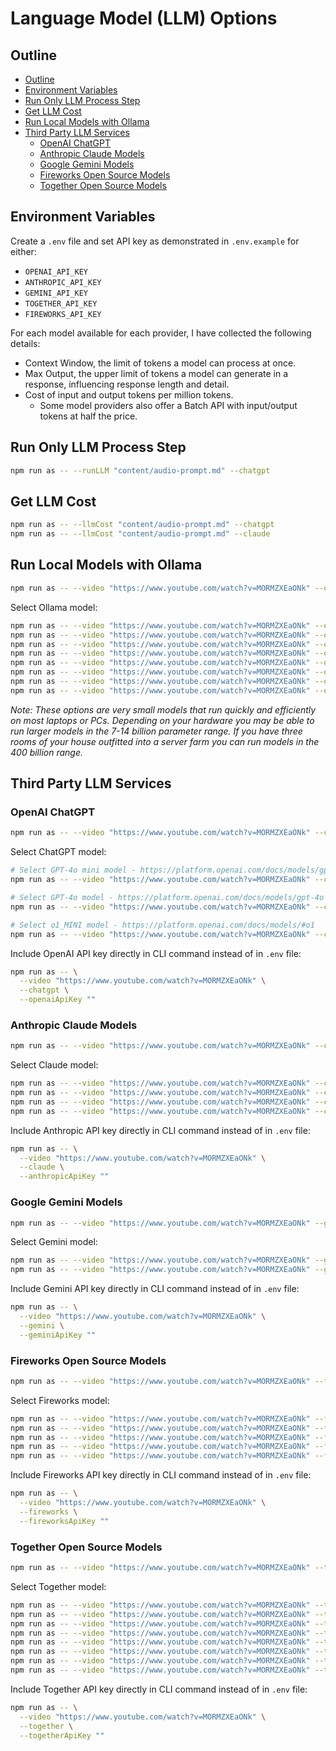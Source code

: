 # Language Model (LLM) Options

## Outline

- [Outline](#outline)
- [Environment Variables](#environment-variables)
- [Run Only LLM Process Step](#run-only-llm-process-step)
- [Get LLM Cost](#get-llm-cost)
- [Run Local Models with Ollama](#run-local-models-with-ollama)
- [Third Party LLM Services](#third-party-llm-services)
  - [OpenAI ChatGPT](#openai-chatgpt)
  - [Anthropic Claude Models](#anthropic-claude-models)
  - [Google Gemini Models](#google-gemini-models)
  - [Fireworks Open Source Models](#fireworks-open-source-models)
  - [Together Open Source Models](#together-open-source-models)

## Environment Variables

Create a `.env` file and set API key as demonstrated in `.env.example` for either:

- `OPENAI_API_KEY`
- `ANTHROPIC_API_KEY`
- `GEMINI_API_KEY`
- `TOGETHER_API_KEY`
- `FIREWORKS_API_KEY`

For each model available for each provider, I have collected the following details:

- Context Window, the limit of tokens a model can process at once.
- Max Output, the upper limit of tokens a model can generate in a response, influencing response length and detail.
- Cost of input and output tokens per million tokens.
  - Some model providers also offer a Batch API with input/output tokens at half the price.

## Run Only LLM Process Step

```bash
npm run as -- --runLLM "content/audio-prompt.md" --chatgpt
```

## Get LLM Cost

```bash
npm run as -- --llmCost "content/audio-prompt.md" --chatgpt
npm run as -- --llmCost "content/audio-prompt.md" --claude
```

## Run Local Models with Ollama

```bash
npm run as -- --video "https://www.youtube.com/watch?v=MORMZXEaONk" --ollama
```

Select Ollama model:

```bash
npm run as -- --video "https://www.youtube.com/watch?v=MORMZXEaONk" --ollama deepseek-r1:1.5b
npm run as -- --video "https://www.youtube.com/watch?v=MORMZXEaONk" --ollama qwen2.5:0.5b
npm run as -- --video "https://www.youtube.com/watch?v=MORMZXEaONk" --ollama qwen2.5:1.5b
npm run as -- --video "https://www.youtube.com/watch?v=MORMZXEaONk" --ollama qwen2.5:3b
npm run as -- --video "https://www.youtube.com/watch?v=MORMZXEaONk" --ollama llama3.2:1b
npm run as -- --video "https://www.youtube.com/watch?v=MORMZXEaONk" --ollama llama3.2:3b
npm run as -- --video "https://www.youtube.com/watch?v=MORMZXEaONk" --ollama gemma2:2b
npm run as -- --video "https://www.youtube.com/watch?v=MORMZXEaONk" --ollama phi3.5:3.8b
```

*Note: These options are very small models that run quickly and efficiently on most laptops or PCs. Depending on your hardware you may be able to run larger models in the 7-14 billion parameter range. If you have three rooms of your house outfitted into a server farm you can run models in the 400 billion range.*

## Third Party LLM Services

### OpenAI ChatGPT

```bash
npm run as -- --video "https://www.youtube.com/watch?v=MORMZXEaONk" --chatgpt
```

Select ChatGPT model:

```bash
# Select GPT-4o mini model - https://platform.openai.com/docs/models/gpt-4o-mini
npm run as -- --video "https://www.youtube.com/watch?v=MORMZXEaONk" --chatgpt gpt-4o-mini

# Select GPT-4o model - https://platform.openai.com/docs/models/gpt-4o
npm run as -- --video "https://www.youtube.com/watch?v=MORMZXEaONk" --chatgpt gpt-4o

# Select o1_MINI model - https://platform.openai.com/docs/models/#o1
npm run as -- --video "https://www.youtube.com/watch?v=MORMZXEaONk" --chatgpt o1-mini
```

Include OpenAI API key directly in CLI command instead of in `.env` file:

```bash
npm run as -- \
  --video "https://www.youtube.com/watch?v=MORMZXEaONk" \
  --chatgpt \
  --openaiApiKey ""
```

### Anthropic Claude Models

```bash
npm run as -- --video "https://www.youtube.com/watch?v=MORMZXEaONk" --claude
```

Select Claude model:

```bash
npm run as -- --video "https://www.youtube.com/watch?v=MORMZXEaONk" --claude claude-3-5-sonnet-20240620
npm run as -- --video "https://www.youtube.com/watch?v=MORMZXEaONk" --claude claude-3-opus-20240229
npm run as -- --video "https://www.youtube.com/watch?v=MORMZXEaONk" --claude claude-3-sonnet-20240229
npm run as -- --video "https://www.youtube.com/watch?v=MORMZXEaONk" --claude claude-3-haiku-20240307
```

Include Anthropic API key directly in CLI command instead of in `.env` file:

```bash
npm run as -- \
  --video "https://www.youtube.com/watch?v=MORMZXEaONk" \
  --claude \
  --anthropicApiKey ""
```

### Google Gemini Models

```bash
npm run as -- --video "https://www.youtube.com/watch?v=MORMZXEaONk" --gemini
```

Select Gemini model:

```bash
npm run as -- --video "https://www.youtube.com/watch?v=MORMZXEaONk" --gemini gemini-1.5-flash
npm run as -- --video "https://www.youtube.com/watch?v=MORMZXEaONk" --gemini gemini-1.5-pro-exp-0827
```

Include Gemini API key directly in CLI command instead of in `.env` file:

```bash
npm run as -- \
  --video "https://www.youtube.com/watch?v=MORMZXEaONk" \
  --gemini \
  --geminiApiKey ""
```

### Fireworks Open Source Models

```bash
npm run as -- --video "https://www.youtube.com/watch?v=MORMZXEaONk" --fireworks
```

Select Fireworks model:

```bash
npm run as -- --video "https://www.youtube.com/watch?v=MORMZXEaONk" --fireworks accounts/fireworks/models/llama-v3p1-405b-instruct
npm run as -- --video "https://www.youtube.com/watch?v=MORMZXEaONk" --fireworks accounts/fireworks/models/llama-v3p1-70b-instruct
npm run as -- --video "https://www.youtube.com/watch?v=MORMZXEaONk" --fireworks accounts/fireworks/models/llama-v3p1-8b-instruct
npm run as -- --video "https://www.youtube.com/watch?v=MORMZXEaONk" --fireworks accounts/fireworks/models/llama-v3p2-3b-instruct
npm run as -- --video "https://www.youtube.com/watch?v=MORMZXEaONk" --fireworks accounts/fireworks/models/qwen2p5-72b-instruct
```

Include Fireworks API key directly in CLI command instead of in `.env` file:

```bash
npm run as -- \
  --video "https://www.youtube.com/watch?v=MORMZXEaONk" \
  --fireworks \
  --fireworksApiKey ""
```

### Together Open Source Models

```bash
npm run as -- --video "https://www.youtube.com/watch?v=MORMZXEaONk" --together
```

Select Together model:

```bash
npm run as -- --video "https://www.youtube.com/watch?v=MORMZXEaONk" --together meta-llama/Llama-3.2-3B-Instruct-Turbo
npm run as -- --video "https://www.youtube.com/watch?v=MORMZXEaONk" --together meta-llama/Meta-Llama-3.1-405B-Instruct-Turbo
npm run as -- --video "https://www.youtube.com/watch?v=MORMZXEaONk" --together meta-llama/Meta-Llama-3.1-70B-Instruct-Turbo
npm run as -- --video "https://www.youtube.com/watch?v=MORMZXEaONk" --together meta-llama/Meta-Llama-3.1-8B-Instruct-Turbo
npm run as -- --video "https://www.youtube.com/watch?v=MORMZXEaONk" --together google/gemma-2-27b-it
npm run as -- --video "https://www.youtube.com/watch?v=MORMZXEaONk" --together google/gemma-2-9b-it
npm run as -- --video "https://www.youtube.com/watch?v=MORMZXEaONk" --together Qwen/Qwen2.5-72B-Instruct-Turbo
npm run as -- --video "https://www.youtube.com/watch?v=MORMZXEaONk" --together Qwen/Qwen2.5-7B-Instruct-Turbo
```

Include Together API key directly in CLI command instead of in `.env` file:

```bash
npm run as -- \
  --video "https://www.youtube.com/watch?v=MORMZXEaONk" \
  --together \
  --togetherApiKey ""
```